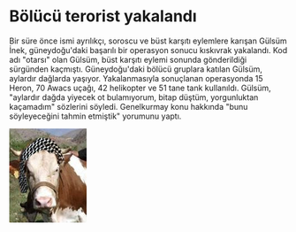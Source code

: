 # Bölücü terorist yakalandı

Bir süre önce ismi ayrılıkçı, soroscu ve büst karşıtı eylemlere
karışan Gülsüm İnek, güneydoğu'daki başarılı bir operasyon sonucu
kıskıvrak yakalandı. Kod adı "otarsı" olan Gülsüm, büst karşıtı eylemi
sonunda gönderildiği sürgünden kaçmıştı. Güneydoğu'daki bölücü
gruplara katılan Gülsüm, aylardır dağlarda yaşıyor. Yakalanmasıyla
sonuçlanan operasyonda 15 Heron, 70 Awacs uçağı, 42 helikopter ve 51
tane tank kullanıldı. Gülsüm, "aylardır dağda yiyecek ot bulamıyorum,
bitap düştüm, yorgunluktan kaçamadım" sözlerini söyledi. Genelkurmay
konu hakkında "bunu söyleyeceğini tahmin etmiştik" yorumunu yaptı.

![](gulsum-t.jpg)
